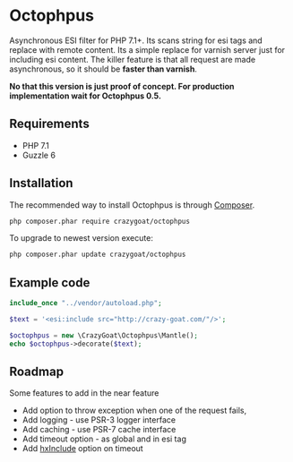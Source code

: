 # Octophpus
Asynchronous ESI filter for PHP 7.1+. Its scans string for esi tags 
and replace with remote content. Its a simple replace for varnish server just for 
including esi content. The killer feature is that all request are made 
asynchronous, so it should be **faster than varnish**.

**No that this version is just proof of concept. For production implementation 
wait for Octophpus 0.5.**

## Requirements 
* PHP 7.1
* Guzzle 6 

## Installation

The recommended way to install Octophpus is through [Composer](http://getcomposer.org).

```bash
php composer.phar require crazygoat/octophpus
```

To upgrade to newest version execute:

```bash
php composer.phar update crazygoat/octophpus
```

## Example code

```php
include_once "../vendor/autoload.php";

$text = '<esi:include src="http://crazy-goat.com/"/>';

$octophpus = new \CrazyGoat\Octophpus\Mantle();
echo $octophpus->decorate($text);
```

## Roadmap

Some features to add in the near feature

* Add option to throw exception when one of the request fails,
* Add logging - use PSR-3 logger interface
* Add caching - use PSR-7 cache interface
* Add timeout option - as global and in esi tag
* Add [hxInclude](http://mnot.github.io/hinclude/) option on timeout